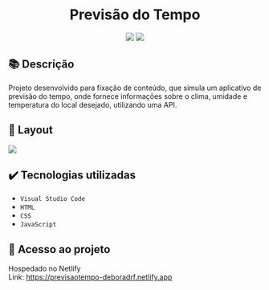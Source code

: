 <h1 align="center">Previsão do Tempo</h1>
<p align="center">
  <img src="https://img.shields.io/badge/STATUS-CONCLUIDO-green?style=plastic">
  <img src="https://img.shields.io/github/stars/deboradrf?style=social">
</p>

## 📚 Descrição
Projeto desenvolvido para fixação de conteúdo, que simula um aplicativo de previsão do tempo, onde fornece informações sobre o clima, umidade e temperatura do local desejado, utilizando uma API.

## 🎨 Layout
<img src="https://github.com/deboradrf/previsao-do-tempo/assets/130398684/1e5329d0-6415-4b96-9b56-769fa67831b6">

## ✔️ Tecnologias utilizadas
- ``Visual Studio Code``
- ``HTML``
- ``CSS``
- ``JavaScript``

## 📁 Acesso ao projeto
Hospedado no Netlify <br>
Link: https://previsaotempo-deboradrf.netlify.app
